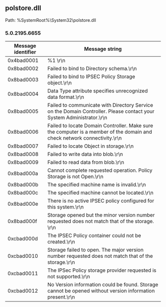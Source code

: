 ## polstore.dll

Path: %SystemRoot%\System32\polstore.dll

### 5.0.2195.6655

Message identifier | Message string
--- | ---
0x4bad0001 | %1 \r\n
0x8bad0002 | Failed to bind to Directory schema.\r\n
0x8bad0003 | Failed to bind to IPSEC Policy Storage object.\r\n
0x8bad0004 | Data Type attribute specifies unrecognized data format.\r\n
0x8bad0005 | Failed to communicate with Directory Service on the Domain Controller. Please contact your System Administrator.\r\n
0x8bad0006 | Failed to locate Domain Controller. Make sure the computer is a member of the domain and check network connectivity.\r\n
0x8bad0007 | Failed to locate Object in storage.\r\n
0x8bad0008 | Failed to write data into blob.\r\n
0x8bad0009 | Failed to read data from blob.\r\n
0x8bad000a | Cannot complete requested operation.  Policy Storage is not Open.\r\n
0x8bad000b | The specified machine name is invalid.\r\n
0x8bad000c | The specified machine cannot be located.\r\n
0x8bad000e | There is no active IPSEC policy configured for this system.\r\n
0x8bad000f | Storage opened but the minor version number requested does not match that of the storage.  \r\n
0xcbad000d | The IPSEC Policy container could not be created.\r\n
0xcbad0010 | Storage failed to open.  The major version number requested does not match that of the storage.\r\n
0xcbad0011 | The IPSec Policy storage provider requested is not supported.\r\n
0xcbad0012 | No Version information could be found.  Storage cannot be opened without version information present.\r\n
